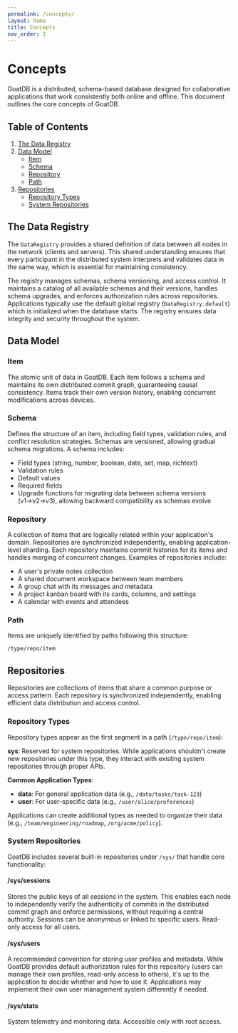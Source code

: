```yaml
---
permalink: /concepts/
layout: home
title: Concepts
nav_order: 1
---
```


# Concepts

GoatDB is a distributed, schema-based database designed for collaborative
applications that work consistently both online and offline. This document
outlines the core concepts of GoatDB.

## Table of Contents

1. [The Data Registry](#the-data-registry)
2. [Data Model](#data-model)
   - [Item](#item)
   - [Schema](#schema)
   - [Repository](#repository)
   - [Path](#path)
3. [Repositories](#repositories)
   - [Repository Types](#repository-types)
   - [System Repositories](#system-repositories)

## The Data Registry

The `DataRegistry` provides a shared definition of data between all nodes in the
network (clients and servers). This shared understanding ensures that every
participant in the distributed system interprets and validates data in the same
way, which is essential for maintaining consistency.

The registry manages schemas, schema versioning, and access control. It
maintains a catalog of all available schemas and their versions, handles schema
upgrades, and enforces authorization rules across repositories. Applications
typically use the default global registry (`DataRegistry.default`) which is
initialized when the database starts. The registry ensures data integrity and
security throughout the system.

## Data Model

### Item

The atomic unit of data in GoatDB. Each item follows a schema and maintains its
own distributed commit graph, guaranteeing causal consistency. Items track their
own version history, enabling concurrent modifications across devices.

### Schema

Defines the structure of an item, including field types, validation rules, and
conflict resolution strategies. Schemas are versioned, allowing gradual schema
migrations. A schema includes:

- Field types (string, number, boolean, date, set, map, richtext)
- Validation rules
- Default values
- Required fields
- Upgrade functions for migrating data between schema versions (v1→v2→v3),
  allowing backward compatibility as schemas evolve

### Repository

A collection of items that are logically related within your application's
domain. Repositories are synchronized independently, enabling application-level
sharding. Each repository maintains commit histories for its items and handles
merging of concurrent changes. Examples of repositories include:

- A user's private notes collection
- A shared document workspace between team members
- A group chat with its messages and metadata
- A project kanban board with its cards, columns, and settings
- A calendar with events and attendees

### Path

Items are uniquely identified by paths following this structure:

```
/type/repo/item
```

## Repositories

Repositories are collections of items that share a common purpose or access
pattern. Each repository is synchronized independently, enabling efficient data
distribution and access control.

### Repository Types

Repository types appear as the first segment in a path (`/type/repo/item`):

**sys**: Reserved for system repositories. While applications shouldn't create
new repositories under this type, they interact with existing system
repositories through proper APIs.

**Common Application Types**:

- **data**: For general application data (e.g., `/data/tasks/task-123`)
- **user**: For user-specific data (e.g., `/user/alice/preferences`)

Applications can create additional types as needed to organize their data (e.g.,
`/team/engineering/roadmap`, `/org/acme/policy`).

### System Repositories

GoatDB includes several built-in repositories under `/sys/` that handle core
functionality:

#### /sys/sessions

Stores the public keys of all sessions in the system. This enables each node to
independently verify the authenticity of commits in the distributed commit graph
and enforce permissions, without requiring a central authority. Sessions can be
anonymous or linked to specific users. Read-only access for all users.

#### /sys/users

A recommended convention for storing user profiles and metadata. While GoatDB
provides default authorization rules for this repository (users can manage their
own profiles, read-only access to others), it's up to the application to decide
whether and how to use it. Applications may implement their own user management
system differently if needed.

#### /sys/stats

System telemetry and monitoring data. Accessible only with root access.
